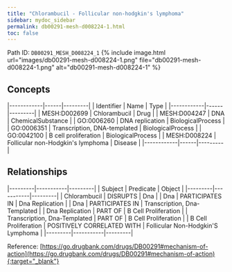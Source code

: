 ```yaml
---
title: "Chlorambucil - Follicular non-hodgkin's lymphoma"
sidebar: mydoc_sidebar
permalink: db00291-mesh-d008224-1.html
toc: false 
---
```



Path ID: `DB00291_MESH_D008224_1`
{% include image.html url="images/db00291-mesh-d008224-1.png" file="db00291-mesh-d008224-1.png" alt="db00291-mesh-d008224-1" %}

## Concepts

|------------|------|---------|
| Identifier | Name | Type    |
|------------|------|---------|
| MESH:D002699 | Chlorambucil | Drug |
| MESH:D004247 | DNA | ChemicalSubstance |
| GO:0006260 | DNA replication | BiologicalProcess |
| GO:0006351 | Transcription, DNA-templated | BiologicalProcess |
| GO:0042100 | B cell proliferation | BiologicalProcess |
| MESH:D008224 | Follicular non-Hodgkin's lymphoma | Disease |
|------------|------|---------|

## Relationships

|---------|-----------|---------|
| Subject | Predicate | Object  |
|---------|-----------|---------|
| Chlorambucil | DISRUPTS | Dna |
| Dna | PARTICIPATES IN | Dna Replication |
| Dna | PARTICIPATES IN | Transcription, Dna-Templated |
| Dna Replication | PART OF | B Cell Proliferation |
| Transcription, Dna-Templated | PART OF | B Cell Proliferation |
| B Cell Proliferation | POSITIVELY CORRELATED WITH | Follicular Non-Hodgkin'S Lymphoma |
|---------|-----------|---------|

Reference: [https://go.drugbank.com/drugs/DB00291#mechanism-of-action](https://go.drugbank.com/drugs/DB00291#mechanism-of-action){:target="_blank"}